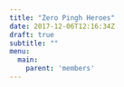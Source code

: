 ```yaml
---
title: "Zero Pingh Heroes"
date: 2017-12-06T12:16:34Z
draft: true
subtitle: ""
menu:
  main:
    parent: 'members'
---
```


